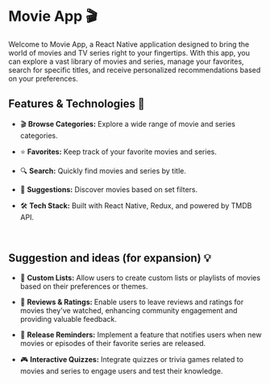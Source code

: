 # Movie App 🎬

Welcome to Movie App, a React Native application designed to bring the world of movies and TV series right to your fingertips. With this app, you can explore a vast library of movies and series, manage your favorites, search for specific titles, and receive personalized recommendations based on your preferences.

## Features & Technologies 🚀

- 🎬 **Browse Categories:** Explore a wide range of movie and series categories.
  
- ⭐ **Favorites:** Keep track of your favorite movies and series.
  
- 🔍 **Search:** Quickly find movies and series by title.

- 🎥 **Suggestions:** Discover movies based on set filters.

- 🛠️ **Tech Stack:** Built with React Native, Redux, and powered by TMDB API.
<br />


##  Suggestion and ideas (for expansion) 💡

- 🌟 **Custom Lists:** Allow users to create custom lists or playlists of movies based on their preferences or themes.

- 📝 **Reviews & Ratings:** Enable users to leave reviews and ratings for movies they've watched, enhancing community engagement and providing valuable feedback.

- 📅 **Release Reminders:** Implement a feature that notifies users when new movies or episodes of their favorite series are released.

- 🎮 **Interactive Quizzes:** Integrate quizzes or trivia games related to movies and series to engage users and test their knowledge.



